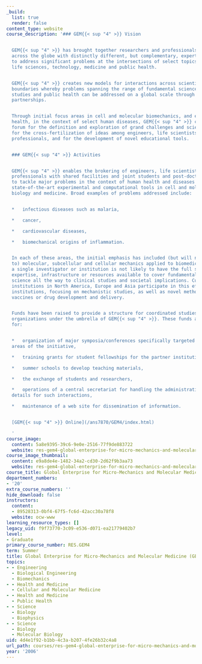 ```yaml
---
_build:
  list: true
  render: false
content_type: website
course_description: '### GEM{{< sup "4" >}} Vision


  GEM{{< sup "4" >}} has brought together researchers and professionals in major institutions
  across the globe with distinctly different, but complementary, expertise and facilities
  to address significant problems at the intersections of select topics of engineering,
  life sciences, technology, medicine and public health.


  GEM{{< sup "4" >}} creates new models for interactions across scientific disciplinary
  boundaries whereby problems spanning the range of fundamental science to clinical
  studies and public health can be addressed on a global scale through strategic international
  partnerships.


  Through initial focus areas in cell and molecular biomechanics, and environmental
  health, in the context of select human diseases, GEM{{< sup "4" >}} creates a global
  forum for the definition and exploration of grand challenges and scientific studies,
  for the cross-fertilization of ideas among engineers, life scientists and medical
  professionals, and for the development of novel educational tools.


  ### GEM{{< sup "4" >}} Activities


  GEM{{< sup "4" >}} enables the brokering of engineers, life scientists and medical
  professionals with shared facilities and joint students and post-doctoral fellows
  to tackle major problems in the context of human health and diseases that call for
  state-of-the-art experimental and computational tools in cell and molecular mechanics,
  biology and medicine. Broad examples of problems addressed include:


  *   infectious diseases such as malaria,

  *   cancer,

  *   cardiovascular diseases,

  *   biomechanical origins of inflammation.


  In each of these areas, the initial emphasis has included (but will not be limited
  to) molecular, subcellular and cellular mechanics applied to biomedicine, where
  a single investigator or institution is not likely to have the full spectrum of
  expertise, infrastructure or resources available to cover fundamental molecular
  science all the way to clinical studies and societal implications. Currently, twelve
  institutions in North America, Europe and Asia participate in this effort as Core
  institutions, focusing on mechanistic studies, as well as novel methods for diagnostics,
  vaccines or drug development and delivery.


  Funds have been raised to provide a structure for coordinated studies from major
  organizations under the umbrella of GEM{{< sup "4" >}}. These funds are being used
  for:


  *   organization of major symposia/conferences specifically targeted at the theme
  areas of the initiative,

  *   training grants for student fellowships for the partner institutions,

  *   summer schools to develop teaching materials,

  *   the exchange of students and researchers,

  *   operations of a central secretariat for handling the administrative and infrastructure
  details for such interactions,

  *   maintenance of a web site for dissemination of information.


  [GEM{{< sup "4" >}} Online](/ans7870/GEM4/index.html)

  '
course_image:
  content: 5a8e9395-39c6-9e0e-2516-77f9de883722
  website: res-gem4-global-enterprise-for-micro-mechanics-and-molecular-medicine-gem4-summer-2006-summer-2007
course_image_thumbnail:
  content: e9a8de4e-1482-34a2-cd30-2d62f9b3aa73
  website: res-gem4-global-enterprise-for-micro-mechanics-and-molecular-medicine-gem4-summer-2006-summer-2007
course_title: Global Enterprise for Micro-Mechanics and Molecular Medicine (GEM4)
department_numbers:
- '20'
extra_course_numbers: ''
hide_download: false
instructors:
  content:
  - 89528313-0bf4-67f5-fc6d-42acc30a78f8
  website: ocw-www
learning_resource_types: []
legacy_uid: f9f73770-3c09-e536-d071-ea21779402b7
level:
- Graduate
primary_course_number: RES.GEM4
term: Summer
title: Global Enterprise for Micro-Mechanics and Molecular Medicine (GEM4)
topics:
- - Engineering
  - Biological Engineering
  - Biomechanics
- - Health and Medicine
  - Cellular and Molecular Medicine
- - Health and Medicine
  - Public Health
- - Science
  - Biology
  - Biophysics
- - Science
  - Biology
  - Molecular Biology
uid: 4d4e1f92-b1bb-4c3a-b207-4fe26b32c4a8
url_path: courses/res-gem4-global-enterprise-for-micro-mechanics-and-molecular-medicine-gem4-summer-2006-summer-2007
year: '2006'
---
```


